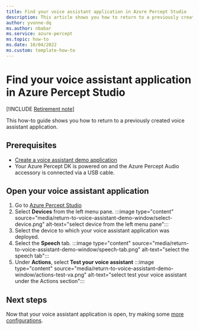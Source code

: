 ```yaml
---
title: Find your voice assistant application in Azure Percept Studio
description: This article shows you how to return to a previously created voice assistant application window. 
author: yvonne-dq
ms.author: nbabar
ms.service: azure-percept
ms.topic: how-to 
ms.date: 10/04/2022
ms.custom: template-how-to
---
```


# Find your voice assistant application in Azure Percept Studio

[!INCLUDE [Retirement note](./includes/retire.md)]

This how-to guide shows you how to return to a previously created voice assistant application.

## Prerequisites

- [Create a voice assistant demo application](./tutorial-no-code-speech.md)
- Your Azure Percept DK is powered on and the Azure Percept Audio accessory is connected via a USB cable.

## Open your voice assistant application
1. Go to [Azure Percept Studio](https://portal.azure.com/#blade/AzureEdgeDevices/Main/overview)
1. Select **Devices** from the left menu pane.
    :::image type="content" source="media/return-to-voice-assistant-demo-window/select-device.png" alt-text="select device from the left menu pane":::
1. Select the device to which your voice assistant application was deployed.
1. Select the **Speech** tab.
    :::image type="content" source="media/return-to-voice-assistant-demo-window/speech-tab.png" alt-text="select the speech tab":::
1. Under **Actions**, select **Test your voice assistant**
    :::image type="content" source="media/return-to-voice-assistant-demo-window/actions-test-va.png" alt-text="select test your voice assistant under the Actions section":::

## Next steps
Now that your voice assistant application is open, try making some [more configurations](./how-to-manage-voice-assistant.md).

